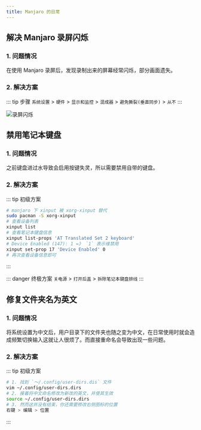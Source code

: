 ```yaml
---
title: Manjaro 的日常
---
```


## 解决 Manjaro 录屏闪烁

### 1. 问题情况

在使用 Manjaro 录屏后，发现录制出来的屏幕经常闪烁，部分画面遗失。

### 2. 解决方案

::: tip 步骤
`系统设置` > `硬件` > `显示和监控` > `混成器` > `避免撕裂(垂直同步)` > `从不`
:::

![录屏闪烁](/os/manjaro/screen-flashing-when-recording.png)

## 禁用笔记本键盘

### 1. 问题情况

之前键盘进过水导致会启用按键失灵，所以需要禁用自带的键盘。

### 2. 解决方案

::: tip 初级方案  
```bash
# manjaro 下 xinput 被 xorg-xinput 替代
sudo pacman -S xorg-xinput
# 查看设备列表
xinput list
# 查看笔记本键盘信息 
xinput list-props 'AT Translated Set 2 keyboard'
# Device Enabled (147): 1 =》 `1` 表示维禁用
xinput set-prop 17 'Device Enabled' 0
# 再次查看设备信息即可
```
:::

::: danger 终极方案
`关电源` > `打开后盖` > `拆除笔记本键盘排线`
:::

## 修复文件夹名为英文

### 1. 问题情况

将系统设置为中文后，用户目录下的文件夹也随之变为中文，在日常使用时就会造成频繁切换输入这就让人很烦了。而直接重命名会导致出现一些问题。

### 2. 解决方案

::: tip 初级方案  

```bash
# 1. 找到 `～/.config/user-dirs.dis` 文件
vim ~/.config/user-dirs.dirs 
# 2. 接着将中文命名修改为新改的英文，并使其生效
source ~/.config/user-dirs.dirs
# 3. 然而这并没有结束，你还需要修改右侧图标的位置
右键 > 编辑 > 位置
```

:::